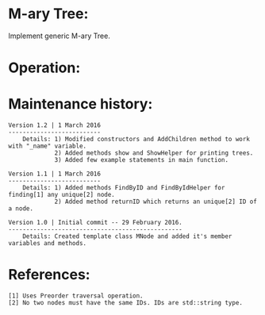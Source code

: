 M-ary Tree:	
===========
Implement generic M-ary Tree. 


Operation:
==========


Maintenance history:
====================
	Version 1.2 | 1 March 2016
	--------------------------
		Details: 1) Modified constructors and AddChildren method to work with "_name" variable.
				 2) Added methods show and ShowHelper for printing trees. 
				 3) Added few example statements in main function.

	Version 1.1	| 1 March 2016
	--------------------------
		Details: 1) Added methods FindByID and FindByIdHelper for finding[1] any unique[2] node.
				 2) Added method returnID which returns an unique[2] ID of a node.

	Version 1.0 | Initial commit -- 29 February 2016.
	-------------------------------------------------
		Details: Created template class MNode and added it's member variables and methods.



References:
===========
	[1] Uses Preorder traversal operation.
	[2]	No two nodes must have the same IDs. IDs are std::string type.

